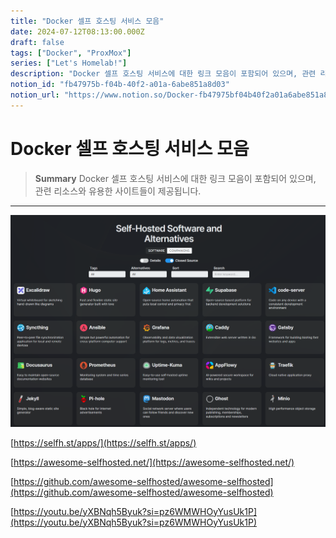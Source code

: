 ```yaml
---
title: "Docker 셀프 호스팅 서비스 모음"
date: 2024-07-12T08:13:00.000Z
draft: false
tags: ["Docker", "ProxMox"]
series: ["Let's Homelab!"]
description: "Docker 셀프 호스팅 서비스에 대한 링크 모음이 포함되어 있으며, 관련 리소스와 유용한 사이트들이 제공됩니다."
notion_id: "fb47975b-f04b-40f2-a01a-6abe851a8d03"
notion_url: "https://www.notion.so/Docker-fb47975bf04b40f2a01a6abe851a8d03"
---
```


# Docker 셀프 호스팅 서비스 모음

> **Summary**
> Docker 셀프 호스팅 서비스에 대한 링크 모음이 포함되어 있으며, 관련 리소스와 유용한 사이트들이 제공됩니다.

---

![Image](image_9ae37dcebcae.png)

[https://selfh.st/apps/](https://selfh.st/apps/)

[https://awesome-selfhosted.net/](https://awesome-selfhosted.net/)

[https://github.com/awesome-selfhosted/awesome-selfhosted](https://github.com/awesome-selfhosted/awesome-selfhosted)

[https://youtu.be/yXBNqh5Byuk?si=pz6WMWHOyYusUk1P](https://youtu.be/yXBNqh5Byuk?si=pz6WMWHOyYusUk1P)

